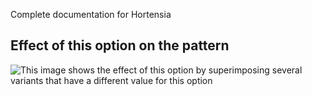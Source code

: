 <Fixme>

Complete documentation for Hortensia

</Fixme>

## Effect of this option on the pattern

![This image shows the effect of this option by superimposing several variants that have a different value for this option](hortensia\_handlewidth\_sample.svg "Effect of this option on the pattern")
